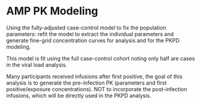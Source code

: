 AMP PK Modeling
=================

Using the fully-adjusted case-control model to fix the population parameters: refit the model to extract the individual parameters and generate fine-grid concentration curves for analysis and for the PKPD modeling.

This model is fit using the full case-control cohort noting only half are cases in the viral load analysis.

Many participants received infusions after first positive, the goal of this analysis is to generate the pre-infection 
PK (parameters and first positive/exposure concentrations). NOT to incorporate the post-infection infusions, which will be directly used in the PKPD analysis.